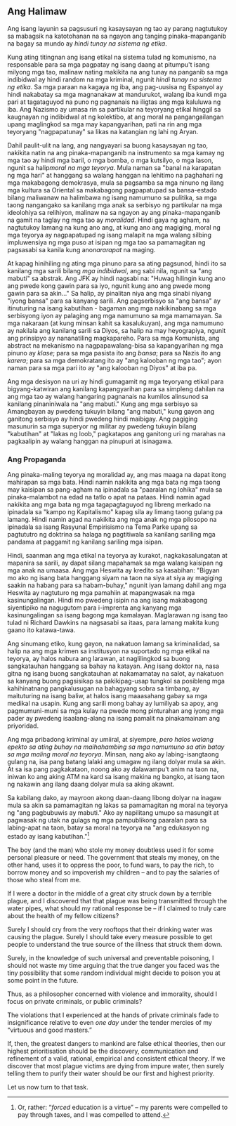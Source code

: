 ## Ang Halimaw

Ang isang layunin sa pagsusuri ng kasaysayan ng tao ay parang nagtutukoy sa mabagsik na katotohanan na sa ngayon ang tanging pinaka-mapanganib na bagay sa mundo ay *hindi tunay na sistema ng etika*.

Kung ating titingnan ang isang etikal na sistema tulad ng komunismo, na responsable para sa mga pagpatay ng isang daang at pitumpu't isang milyong mga tao, malinaw nating makikita na ang tunay na panganib sa mga indibidwal ay hindi random na mga kriminal, ngunit *hindi tunay na sistema ng etika*. Sa mga paraan na kagaya ng iba, ang pag-uusisa ng Espanyol ay hindi nakabatay sa mga magnanakaw at mandurukot, walang iba kundi mga pari at tagataguyod na puno ng pagnanais na iligtas ang mga kaluluwa ng iba. Ang Nazismo ay umasa rin sa partikular na teyoryang etikal hinggil sa kaugnayan ng indibidwal at ng kolektibo, at ang moral na pangangailangan upang maglingkod sa mga may kapangyarihan, pati na rin ang mga teyoryang "nagpapatunay" sa likas na katangian ng lahi ng Aryan.

Dahil paulit-ulit na lang, ang nangyayari sa buong kasaysayan ng tao, nakikita natin na ang pinaka-mapanganib na instrumento sa mga kamay ng mga tao ay hindi mga baril, o mga bomba, o mga kutsilyo, o mga lason, ngunit sa halip*moral na mga teyorya*. Mula naman sa "banal na karapatan ng mga hari" at hanggang sa walang hanggan na lehitimo na paghahari ng mga makabagong demokrasya, mula sa pagsamba sa mga ninuno ng ilang mga kultura sa Oriental sa makabagong pagpapatupad sa bansa-estado bilang maliwanaw na halimbawa ng isang namumuno sa pulitika, sa mga taong nangangako sa kanilang mga anak sa serbisyo ng partikular na mga ideolohiya sa relihiyon, malinaw na sa ngayon ay ang pinaka-mapanganib na gamit na taglay ng mga tao ay *moralidad*. Hindi gaya ng agham, na nagtutukoy lamang na kung ano ang, at kung ano ang magiging, moral ng mga teyorya ay nagpapatupad ng isang malapit na mga walang silbing impluwensiya ng mga puso at isipan ng mga tao sa pamamagitan ng pagsasabi sa kanila kung ano*nararapat* na maging.

At kapag hinihiling ng ating mga pinuno para sa ating pagsunod, hindi ito sa kanilang mga sarili bilang *mga indibidwal*, ang sabi nila, ngunit sa "ang mabuti" sa abstrak. Ang JFK ay hindi nagsabi na: "Huwag hilingin kung ano ang pwede kong gawin para sa iyo, ngunit kung ano ang pwede mong gawin para sa akin..." Sa halip, ay pinalitan niya ang mga sinabi niyang "iyong bansa" para sa kanyang sarili. Ang pagserbisyo sa "ang bansa" ay itinuturing na isang kabutihan - bagaman ang mga nakikinabang sa mga serbisyong iyon ay palaging ang mga namumuno sa mga mamamayan. Sa mga nakaraan (at kung minsan kahit sa kasalukuyan), ang mga namumuno ay nakilala ang kanilang sarili sa Diyos, sa halip na may heyograpiya, ngunit ang prinsipyo ay nananatiling magkapareho. Para sa mga Komunista, ang abstract na mekanismo na nagpapawalang-bisa sa kapangyarihan ng mga pinuno ay *klase*; para sa mga pasista ito ang *bansa*; para sa Nazis ito ang *karera*; para sa mga demokratang ito ay "ang kalooban ng mga tao"; ayon naman para sa mga pari ito ay "ang kalooban ng Diyos" at iba pa.

Ang mga desisyon na uri ay hindi gumagamit ng mga teyoryang etikal para bigyang-katwiran ang kanilang kapangyarihan para sa simpleng dahilan na ang mga tao ay walang hangaring pagnanais na kumilos alinsunod sa kanilang pinaniniwala na "ang mabuti." Kung ang mga serbisyo sa Amangbayan ay pwedeng tukuyin bilang "ang mabuti," kung gayon ang ganitong serbisyo ay hindi pwedeng hindi maibigay. Ang pagiging masunurin sa mga superyor ng militar ay pwedeng tukuyin bilang "kabutihan" at "lakas ng loob," pagkatapos ang ganitong uri ng marahas na pagkaalipin ay walang hanggan na pinupuri at isinagawa.

### Ang Propaganda

Ang pinaka-maling teyorya ng moralidad ay, ang mas maaga na dapat itong mahirapan sa mga bata. Hindi namin nakikita ang mga bata ng mga taong may kaisipan sa pang-agham na ipinadala sa "paaralan ng lohika" mula sa pinaka-malambot na edad na tatlo o apat na pataas. Hindi namin agad nakikita ang mga bata ng mga tagapagtaguyod ng libreng merkado na ipinadala sa "kampo ng Kapitalismo" kapag sila ay limang taong gulang pa lamang. Hindi namin agad na nakikita ang mga anak ng mga pilosopo na ipinadala sa isang Rasyunal Empirisismo na Tema Parke upang sa pagtututro ng doktrina sa halaga ng pagtitiwala sa kanilang sariling mga pandama at paggamit ng kanilang sariling mga isipan.

Hindi, saanman ang mga etikal na teyorya ay kurakot, nagkakasalungatan at mapanira sa sarili, ay dapat silang mapahamak sa mga walang kaisipan ng mga anak na umaasa. Ang mga Heswita ay kredito sa kasabihan: "Bigyan mo ako ng isang bata hanggang siyam na taon na siya at siya ay magiging saakin na habang para sa habam-buhay," ngunit iyan lamang dahil ang mga Heswita ay nagtuturo ng mga pamahiin at mapangwasak na mga kasinungalingan. Hindi mo pwedeng isipin na ang isang makabagong siyentipiko na nagugutom para i-imprenta ang kanyang mga kasinungalingan sa isang bagong mga kamalayan. Maglarawan ng isang tao tulad ni Richard Dawkins na nagsasabi sa itaas, para lamang makita kung gaano ito katawa-tawa.

Ang sinumang etiko, kung gayon, na nakatuon lamang sa kriminalidad, sa halip na ang mga krimen sa institusyon na suportado ng mga etikal na teyorya, ay halos nabura ang larawan, at naglilingkod sa buong sangkatauhan hanggang sa bahay na katayan. Ang isang doktor na, nasa gitna ng isang buong sangkatauhan at nakamamatay na salot, ay nakatuon sa kanyang buong pagsisikap sa pakikipag-usap tungkol sa posibleng mga kahihinatnang pangkalusugan na bahagyang sobra sa timbang, ay maituturing na isang baliw, at halos isang maaasahang gabay sa mga medikal na usapin. Kung ang sarili mong bahay ay lumiliyab sa apoy, ang pagmumuni-muni sa mga kulay na pwede mong pinturahan ang iyong mga pader ay pwedeng isaalang-alang na isang pamalit na pinakamainam ang priyoridad.

Ang mga pribadong kriminal ay umiiral, at siyempre, *pero halos walang epekto sa ating buhay na maihahambing sa mga namumuno sa atin batay sa mga maling moral na teyorya*. Minsan, nang ako ay labing-isangtaong gulang na, isa pang batang lalaki ang umagaw ng ilang dolyar mula sa akin. At sa isa pang pagkakataon, noong ako ay dalawampu't anim na taon na, iniwan ko ang aking ATM na kard sa isang makina ng bangko, at isang taon ng nakawin ang ilang daang dolyar mula sa aking akawnt.

Sa kabilang dako, ay mayroon akong daan-daang libong dolyar na inagaw mula sa akin sa pamamagitan ng lakas sa pamamagitan ng moral na teyorya ng "ang pagbubuwis ay mabuti." Ako ay napilitang umupo sa masungit at pagwasak ng utak na gulags ng mga pampublikong paaralan para sa labing-apat na taon, batay sa moral na teyorya na "ang edukasyon ng estado ay isang kabutihan."[^12]

The boy (and the man) who stole my money doubtless used it for some personal pleasure or need. The government that steals my money, on the other hand, uses it to oppress the poor, to fund wars, to pay the rich, to borrow money and so impoverish my children – and to pay the salaries of those who steal from me.

If I were a doctor in the middle of a great city struck down by a terrible plague, and I discovered that that plague was being transmitted through the water pipes, what should my rational response be – if I claimed to truly care about the health of my fellow citizens?

Surely I should cry from the very rooftops that their drinking water was causing the plague. Surely I should take every measure possible to get people to understand the true source of the illness that struck them down.

Surely, in the knowledge of such universal and preventable poisoning, I should not waste my time arguing that the true danger you faced was the tiny possibility that some random individual might decide to poison you at some point in the future.

Thus, as a philosopher concerned with violence and immorality, should I focus on private criminals, or public criminals?

The violations that I experienced at the hands of private criminals fade to insignificance relative to even *one day* under the tender mercies of my “virtuous and good masters.”

If, then, the greatest dangers to mankind are false ethical theories, then our highest prioritisation should be the discovery, communication and refinement of a valid, rational, empirical and consistent ethical theory. If we discover that most plague victims are dying from impure water, then surely telling them to purify their water should be our first and highest priority.

Let us now turn to that task.

[^12]: Or, rather: “*forced* education is a virtue” – my parents were compelled to pay through taxes, and I was compelled to attend.